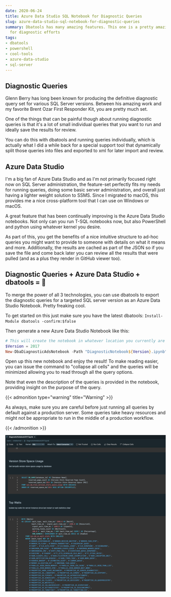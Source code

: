 ```yaml
---
date: 2020-06-24
title: Azure Data Studio SQL Notebook for Diagnostic Queries
slug: azure-data-studio-sql-notebook-for-diagnostic-queries
summary: Dbatools has many amazing features. This one is a pretty amazing quick win
  for diagnostic efforts
tags:
- dbatools
- powershell
- cool-tools
- azure-data-studio
- sql-server
---
```


## Diagnostic Queries

Glenn Berry has long been known for producing the definitive diagnostic query set for various SQL Server versions. Between his amazing work and my favorite Brent Ozar First Responder Kit, you are pretty much set.

One of the things that can be painful though about running diagnostic queries is that it's a lot of small individual queries that you want to run and ideally save the results for review.

You can do this with dbatools and running queries individually, which is actually what I did a while back for a special support tool that dynamically split those queries into files and exported to xml for later import and review.

## Azure Data Studio

I'm a big fan of Azure Data Studio and as I'm not primarily focused right now on SQL Server administration, the feature-set perfectly fits my needs for running queries, doing some basic server administration, and overall just having a lighter weight solution to SSMS. Since I migrated to macOS, this provides me a nice cross-platform tool that I can use on Windows or macOS.

A great feature that has been continually improving is the Azure Data Studio notebooks. Not only can you run T-SQL notebooks now, but also PowerShell and python using whatever kernel you desire.

As part of this, you get the benefits of a nice intuitive structure to ad-hoc queries you might want to provide to someone with details on what it means and more. Additionally, the results are cached as part of the JSON so if you save the file and come back later you can review all the results that were pulled (and as a plus they render in GitHub viewer too).

## Diagnostic Queries + Azure Data Studio + dbatools = 🎉

To merge the power of all 3 technologies, you can use dbatools to export the diagnostic queries for a targeted SQL server version as an Azure Data Studio Notebook. Pretty freaking cool.

To get started on this just make sure you have the latest dbatools: `Install-Module dbatools -confirm:$false`

Then generate a new Azure Data Studio Notebook like this:

```powershell
# This will create the notebook in whatever location you currently are in
$Version = 2017
New-DbaDiagnosticAdsNotebook -Path "DiagnosticNotebook${Version}.ipynb" -TargetVersion $Version
```

Open up this new notebook and enjoy the result! To make reading easier, you can issue the command to "collapse all cells" and the queries will be minimized allowing you to read through all the query options.

Note that even the description of the queries is provided in the notebook, providing insight on the purpose of the query.

{{< admonition type="warning" title="Warning" >}}

As always, make sure you are careful before just running all queries by default against a production server.
Some queries take heavy resources and might not be appropriate to run in the middle of a production workflow.

{{< /admonition >}}

![Shows the diagnostic query view in Azure Data Studio](images/2020-06-23_13-23-07_azure_data_studio.png "Azure Data Studio Diagnostic Queries")
